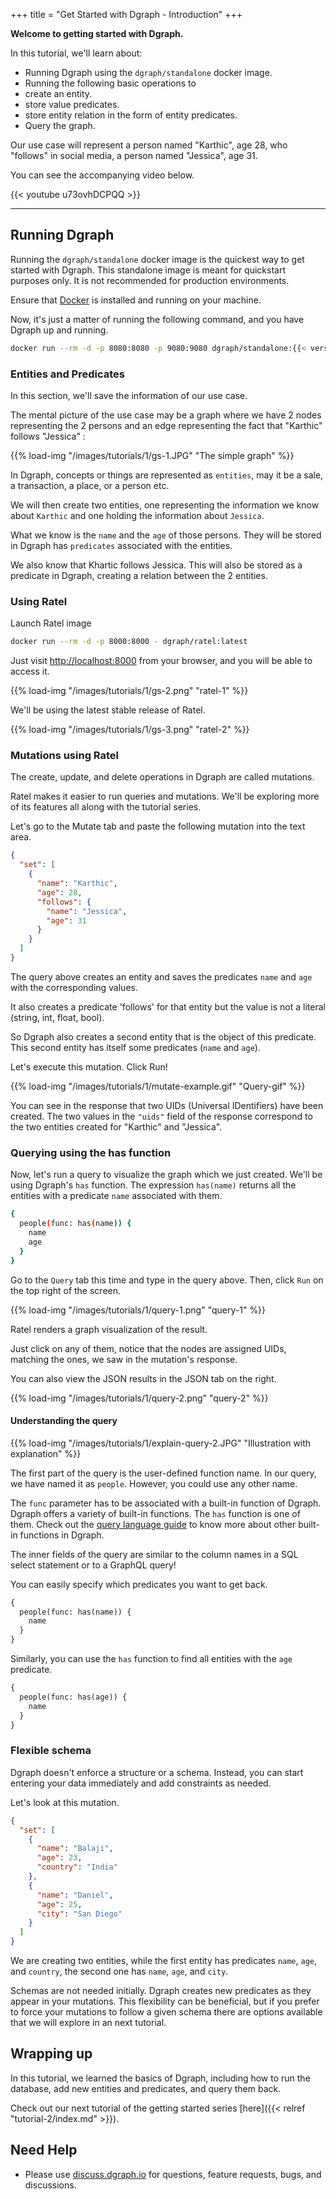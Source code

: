 +++
title = "Get Started with Dgraph - Introduction"
+++

**Welcome to getting started with Dgraph.**

In this tutorial,  we'll learn about:

- Running Dgraph using the `dgraph/standalone` docker image.
- Running the following basic operations to
 - create an entity.
 - store value predicates.
 - store entity relation in the form of entity predicates.
 - Query the graph.

Our use case will represent a person named "Karthic", age 28, who "follows" in social media, a person named "Jessica", age 31.

You can see the accompanying video below.

{{< youtube u73ovhDCPQQ >}}


---

## Running Dgraph

Running the `dgraph/standalone` docker image is the quickest way to get started with Dgraph.
This standalone image is meant for quickstart purposes only.
It is not recommended for production environments.

Ensure that [Docker](https://docs.docker.com/install/) is installed and running on your machine.

Now, it's just a matter of running the following command, and you have Dgraph up and running.

```sh
docker run --rm -d -p 8080:8080 -p 9080:9080 dgraph/standalone:{{< version >}}
```

### Entities and Predicates

In this section, we'll save the information of our use case.

The mental picture of the use case may be a graph where we have 2 nodes representing the 2 persons and an edge representing the fact that "Karthic" follows "Jessica" :

{{% load-img "/images/tutorials/1/gs-1.JPG" "The simple graph" %}}

In Dgraph, concepts or things are represented as `entities`, may it be a sale, a transaction, a place, or a person etc.

We will then create two entities, one representing the information we know about `Karthic` and one holding the information about `Jessica`.

What we know is the `name` and the `age` of those persons. They will be stored in Dgraph has `predicates` associated with the entities.

We also know that Khartic follows Jessica. This will also be stored as a predicate in Dgraph, creating a relation between the 2 entities.
### Using Ratel
Launch Ratel image

```sh
docker run --rm -d -p 8000:8000 - dgraph/ratel:latest
```


Just visit [http://localhost:8000](http://localhost:8000) from your browser, and you will be able to access it.

{{% load-img "/images/tutorials/1/gs-2.png" "ratel-1" %}}

We'll be using the latest stable release of Ratel.

{{% load-img "/images/tutorials/1/gs-3.png" "ratel-2" %}}

### Mutations using Ratel

The create, update, and delete operations in Dgraph are called mutations.

Ratel makes it easier to run queries and mutations.
We'll be exploring more of its features all along with the tutorial series.

Let's go to the Mutate tab and paste the following mutation into the text area.

```json
{
  "set": [
    {
      "name": "Karthic",
      "age": 28,
      "follows": {
        "name": "Jessica",
        "age": 31
      }
    }
  ]
}
```

The query above creates an entity and saves the predicates `name` and `age` with the corresponding values.

It also creates a predicate 'follows' for that entity but the value is not a literal (string, int, float, bool).

So Dgraph also creates a second entity that is the object of this predicate. This second entity has itself some predicates (`name` and `age`).


Let's execute this mutation. Click Run!

{{% load-img "/images/tutorials/1/mutate-example.gif" "Query-gif" %}}

You can see in the response that two UIDs (Universal IDentifiers) have been created.
The two values in the `"uids"` field of the response correspond
to the two entities created for "Karthic" and "Jessica".

### Querying using the has function

Now, let's run a query to visualize the graph which we just created.
We'll be using Dgraph's `has` function.
The expression `has(name)` returns all the entities with a predicate `name` associated with them.

```sh
{
  people(func: has(name)) {
    name
    age
  }
}
```

Go to the `Query` tab this time and type in the query above.
Then, click `Run` on the top right of the screen.

{{% load-img "/images/tutorials/1/query-1.png" "query-1" %}}

Ratel renders a graph visualization of the result.

Just click on any of them, notice that the nodes are assigned UIDs,
matching the ones, we saw in the mutation's response.

You can also view the JSON results in the JSON tab on the right.

{{% load-img "/images/tutorials/1/query-2.png" "query-2" %}}

#### Understanding the query

{{% load-img "/images/tutorials/1/explain-query-2.JPG" "Illustration with explanation" %}}

The first part of the query is the user-defined function name.
In our query, we have named it as `people`. However, you could use any other name.

The `func` parameter has to be associated with a built-in function of Dgraph.
Dgraph offers a variety of built-in functions. The `has` function is one of them.
Check out the [query language guide](https://dgraph.io/docs/query-language) to know more about other built-in functions in Dgraph.

The inner fields of the query are similar to the column names in a SQL select statement or to a GraphQL query!

You can easily specify which predicates you want to get back.

```graphql
{
  people(func: has(name)) {
    name
  }
}
```

Similarly, you can use the `has` function to find all entities with the `age` predicate.

```graphql
{
  people(func: has(age)) {
    name
  }
}
```

### Flexible schema

Dgraph doesn't enforce a structure or a schema. Instead, you can start entering
your data immediately and add constraints as needed.

Let's look at this mutation.

```json
{
  "set": [
    {
      "name": "Balaji",
      "age": 23,
      "country": "India"
    },
    {
      "name": "Daniel",
      "age": 25,
      "city": "San Diego"
    }
  ]
}
```

We are creating two entities, while the first entity has predicates `name`, `age`, and `country`,
the second one has `name`, `age`, and `city`.

Schemas are not needed initially. Dgraph creates
new predicates as they appear in your mutations.
This flexibility can be beneficial, but if you prefer to force your
mutations to follow a given schema there are options available that
we will explore in an next tutorial.

## Wrapping up

In this tutorial, we learned the basics of Dgraph, including how to
run the database, add new entities and predicates, and query them
back.


Check out our next tutorial of the getting started series [here]({{< relref "tutorial-2/index.md" >}}).

## Need Help

* Please use [discuss.dgraph.io](https://discuss.dgraph.io) for questions, feature requests, bugs, and discussions.
